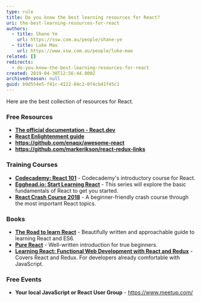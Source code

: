```yaml
---
type: rule
title: Do you know the best learning resources for React?
uri: the-best-learning-resources-for-react
authors:
  - title: Shane Ye
    url: https://ssw.com.au/people/shane-ye
  - title: Luke Mao
    url: https://www.ssw.com.au/people/luke-mao
related: []
redirects:
  - do-you-know-the-best-learning-resources-for-react
created: 2019-04-30T12:56:44.000Z
archivedreason: null
guid: b9d554e5-f41c-4122-84c2-0f4cb41f45c1
---
```

Here are the best collection of resources for React.

<!--endintro-->

### Free Resources

* **[The official documentation - React.dev](https://react.dev/learn)**
* **[React Enlightenment guide](https://www.reactenlightenment.com/)**
* **<https://github.com/enaqx/awesome-react>**
* **<https://github.com/markerikson/react-redux-links>**

### Training Courses

* **[Codecademy: React 101](https://www.codecademy.com/learn/react-101)** - Codecademy's introductory course for React.
* **[Egghead.io: Start Learning React](https://egghead.io/courses/start-learning-react)** - This series will explore the basic fundamentals of React to get you started.
* **[React Crash Course 2018](https://www.youtube.com/watch?v=Ke90Tje7VS0)** - A beginner-friendly crash course through the most important React topics.

### Books

* **[The Road to learn React](https://www.amazon.com/gp/product/172004399X)** - Beautifully written and approachable guide to learning React and ES6.
* **[Pure React](https://daveceddia.com/pure-react/)** - Well-written introduction for true beginners.
* **[Learning React: Functional Web Development with React and Redux](https://www.amazon.com/gp/product/1491954620)** - Covers React and Redux. For developers already comfortable with JavaScript.

### Free Events

* **Your local JavaScript or React User Group** - <https://www.meetup.com/>